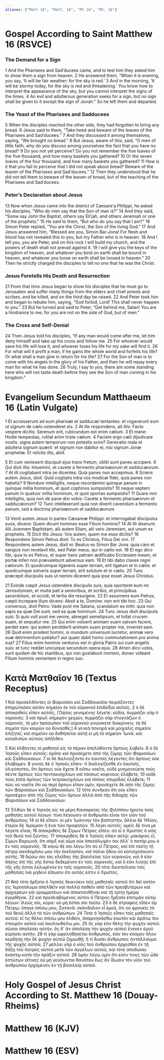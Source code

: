 ```yaml
---
aliases: ["Matt 16", "Matt. 16", "Mt 16", "Mt. 16"]
---
```



# Gospel According to Saint Matthew 16 (RSVCE)

### The Demand for a Sign
1 And the Pharisees and Sadʹducees came, and to test him they asked him to show them a sign from heaven.
2 He answered them, “When it is evening, you say, ‘It will be fair weather; for the sky is red.’
3 And in the morning, ‘It will be stormy today, for the sky is red and threatening.’ You know how to interpret the appearance of the sky, but you cannot interpret the signs of the times.
4 An evil and adulterous generation seeks for a sign, but no sign shall be given to it except the sign of Jonah.” So he left them and departed.
### The Yeast of the Pharisees and Sadducees
5 When the disciples reached the other side, they had forgotten to bring any bread.
6 Jesus said to them, “Take heed and beware of the leaven of the Pharisees and Sadʹducees.”
7 And they discussed it among themselves, saying, “We brought no bread.”
8 But Jesus, aware of this, said, “O men of little faith, why do you discuss among yourselves the fact that you have no bread?
9 Do you not yet perceive? Do you not remember the five loaves of the five thousand, and how many baskets you gathered?
10 Or the seven loaves of the four thousand, and how many baskets you gathered?
11 How is it that you fail to perceive that I did not speak about bread? Beware of the leaven of the Pharisees and Sadʹducees.”
12 Then they understood that he did not tell them to beware of the leaven of bread, but of the teaching of the Pharisees and Sadʹducees.
### Peter’s Declaration about Jesus
13 Now when Jesus came into the district of Caesareʹa Philippi, he asked his disciples, “Who do men say that the Son of man is?”
14 And they said, “Some say John the Baptist, others say Eliʹjah, and others Jeremiah or one of the prophets.”
15 He said to them, “But who do you say that I am?”
16 Simon Peter replied, “You are the Christ, the Son of the living God.”
17 And Jesus answered him, “Blessed are you, Simon Bar-Jona! For flesh and blood has not revealed this to you, but my Father who is in heaven.
18 And I tell you, you are Peter, and on this rock I will build my church, and the powers of death shall not prevail against it.
19 I will give you the keys of the kingdom of heaven, and whatever you bind on earth shall be bound in heaven, and whatever you loose on earth shall be loosed in heaven.”
20 Then he strictly charged the disciples to tell no one that he was the Christ.
### Jesus Foretells His Death and Resurrection
21 From that time Jesus began to show his disciples that he must go to Jerusalem and suffer many things from the elders and chief priests and scribes, and be killed, and on the third day be raised.
22 And Peter took him and began to rebuke him, saying, “God forbid, Lord! This shall never happen to you.”
23 But he turned and said to Peter, “Get behind me, Satan! You are a hindrance to me; for you are not on the side of God, but of men.”
### The Cross and Self-Denial
24 Then Jesus told his disciples, “If any man would come after me, let him deny himself and take up his cross and follow me.
25 For whoever would save his life will lose it, and whoever loses his life for my sake will find it.
26 For what will it profit a man, if he gains the whole world and forfeits his life? Or what shall a man give in return for his life?
27 For the Son of man is to come with his angels in the glory of his Father, and then he will repay every man for what he has done.
28 Truly, I say to you, there are some standing here who will not taste death before they see the Son of man coming in his kingdom.”


# Evangelium Secundum Matthaeum 16 (Latin Vulgate)

1 Et accesserunt ad eum pharisæi et sadducæi tentantes: et rogaverunt eum ut signum de cælo ostenderet eis.
2 At ille respondens, ait illis: Facto vespere dicitis: Serenum erit, rubicundum est enim cælum.
3 Et mane: Hodie tempestas, rutilat enim triste cælum.
4 Faciem ergo cæli dijudicare nostis: signa autem temporum non potestis scire? Generatio mala et adultera signum quærit: et signum non dabitur ei, nisi signum Jonæ prophetæ. Et relictis illis, abiit.

5 Et cum venissent discipuli ejus trans fretum, obliti sunt panes accipere.
6 Qui dixit illis: Intuemini, et cavete a fermento pharisæorum et sadducæorum.
7 At illi cogitabant intra se dicentes: Quia panes non accepimus.
8 Sciens autem Jesus, dixit: Quid cogitatis intra vos modicæ fidei, quia panes non habetis?
9 Nondum intelligitis, neque recordamini quinque panum in quinque millia hominum, et quot cophinos sumpsistis?
10 neque septem panum in quatuor millia hominum, et quot sportas sumpsistis?
11 Quare non intelligitis, quia non de pane dixi vobis: Cavete a fermento pharisæorum et sadducæorum?
12 Tunc intellexerunt quia non dixerit cavendum a fermento panum, sed a doctrina pharisæorum et sadducæorum.

13 Venit autem Jesus in partes Cæsareæ Philippi: et interrogabat discipulos suos, dicens: Quem dicunt homines esse Filium hominis?
14 At illi dixerunt: Alii Joannem Baptistam, alii autem Eliam, alii vero Jeremiam, aut unum ex prophetis.
15 Dicit illis Jesus: Vos autem, quem me esse dicitis?
16 Respondens Simon Petrus dixit: Tu es Christus, Filius Dei vivi.
17 Respondens autem Jesus, dixit ei: Beatus es Simon Bar Jona: quia caro et sanguis non revelavit tibi, sed Pater meus, qui in cælis est.
18 Et ego dico tibi, quia tu es Petrus, et super hanc petram ædificabo Ecclesiam meam, et portæ inferi non prævalebunt adversus eam.
19 Et tibi dabo claves regni cælorum. Et quodcumque ligaveris super terram, erit ligatum et in cælis: et quodcumque solveris super terram, erit solutum et in cælis.
20 Tunc præcepit discipulis suis ut nemini dicerent quia ipse esset Jesus Christus.

21 Exinde cœpit Jesus ostendere discipulis suis, quia oporteret eum ire Jerosolymam, et multa pati a senioribus, et scribis, et principibus sacerdotum, et occidi, et tertia die resurgere.
22 Et assumens eum Petrus, cœpit increpare illum dicens: Absit a te, Domine: non erit tibi hoc.
23 Qui conversus, dixit Petro: Vade post me Satana, scandalum es mihi: quia non sapis ea quæ Dei sunt, sed ea quæ hominum.
24 Tunc Jesus dixit discipulis suis: Si quis vult post me venire, abneget semetipsum, et tollat crucem suam, et sequatur me.
25 Qui enim voluerit animam suam salvam facere, perdet eam: qui autem perdiderit animam suam propter me, inveniet eam.
26 Quid enim prodest homini, si mundum universum lucretur, animæ vero suæ detrimentum patiatur? aut quam dabit homo commutationem pro anima sua?
27 Filius enim hominis venturus est in gloria Patris sui cum angelis suis: et tunc reddet unicuique secundum opera ejus.
28 Amen dico vobis, sunt quidam de hic stantibus, qui non gustabunt mortem, donec videant Filium hominis venientem in regno suo.


# Κατὰ Ματθαῖον 16 (Textus Receptus)

1 Καὶ προσελθόντες οἱ Φαρισαῖοι καὶ Σαδδουκαῖοι πειράζοντες ἐπηρώτησαν αὐτὸν σημεῖον ἐκ τοῦ οὐρανοῦ ἐπιδεῖξαι αὐτοῖς.
2 ὁ δὲ ἀποκριθεὶς εἶπεν αὐτοῖς, [Ὀψίας γενομένης λέγετε: εὐδία, πυρράζει γὰρ ὁ οὐρανός:
3 καὶ πρωΐ: σήμερον χειμών, πυρράζει γὰρ στυγνάζων ὁ οὐρανός. τὸ μὲν πρόσωπον τοῦ οὐρανοῦ γινώσκετε διακρίνειν, τὰ δὲ σημεῖα τῶν καιρῶν οὐ δύνασθε;]
4 γενεὰ πονηρὰ καὶ μοιχαλὶς σημεῖον ἐπιζητεῖ, καὶ σημεῖον οὐ δοθήσεται αὐτῇ εἰ μὴ τὸ σημεῖον Ἰωνᾶ. καὶ καταλιπὼν αὐτοὺς ἀπῆλθεν.

5 Καὶ ἐλθόντες οἱ μαθηταὶ εἰς τὸ πέραν ἐπελάθοντο ἄρτους λαβεῖν.
6 ὁ δὲ Ἰησοῦς εἶπεν αὐτοῖς: ὁρᾶτε καὶ προσέχετε ἀπὸ τῆς ζύμης τῶν Φαρισαίων καὶ Σαδδουκαίων.
7 οἱ δὲ διελογίζοντο ἐν ἑαυτοῖς λέγοντες ὅτι ἄρτους οὐκ ἐλάβομεν.
8 γνοὺς δὲ ὁ Ἰησοῦς εἶπεν: τί διαλογίζεσθε ἐν ἑαυτοῖς, ὀλιγόπιστοι, ὅτι ἄρτους οὐκ ἔχετε
9 οὔπω νοεῖτε, οὐδὲ μνημονεύετε τοὺς πέντε ἄρτους τῶν πεντακισχιλίων καὶ πόσους κοφίνους ἐλάβετε;
10 οὐδὲ τοὺς ἑπτὰ ἄρτους τῶν τετρακισχιλίων καὶ πόσας σπυρίδας ἐλάβετε;
11 πῶς οὐ νοεῖτε ὅτι οὐ περὶ ἄρτων εἶπον ὑμῖν; προσέχετε δὲ ἀπὸ τῆς ζύμης τῶν Φαρισαίων καὶ Σαδδουκαίων.
12 τότε συνῆκαν ὅτι οὐκ εἶπεν προσέχειν ἀπὸ τῆς ζύμης τῶν ἄρτων ἀλλὰ ἀπὸ τῆς διδαχῆς τῶν Φαρισαίων καὶ Σαδδουκαίων.

13 Ἐλθὼν δὲ ὁ Ἰησοῦς εἰς τὰ μέρη Καισαρείας τῆς Φιλίππου ἠρώτα τοὺς μαθητὰς αὐτοῦ λέγων: τίνα λέγουσιν οἱ ἄνθρωποι εἶναι τὸν υἱὸν τοῦ ἀνθρώπου;
14 οἱ δὲ εἶπαν: οἱ μὲν Ἰωάννην τὸν βαπτιστήν, ἄλλοι δὲ Ἠλίαν, ἕτεροι δὲ Ἰερεμίαν ἢ ἕνα τῶν προφητῶν.
15 λέγει αὐτοῖς: ὑμεῖς δὲ τίνα με λέγετε εἶναι;
16 ἀποκριθεὶς δὲ Σίμων Πέτρος εἶπεν: σὺ εἶ ὁ Χριστὸς ὁ υἱὸς τοῦ θεοῦ τοῦ ζῶντος.
17 ἀποκριθεὶς δὲ ὁ Ἰησοῦς εἶπεν αὐτῷ: μακάριος εἶ, Σίμων Βαριωνᾶ, ὅτι σὰρξ καὶ αἷμα οὐκ ἀπεκάλυψέν σοι ἀλλ' ὁ πατήρ μου ὁ ἐν τοῖς οὐρανοῖς.
18 κἀγὼ δέ σοι λέγω ὅτι σὺ εἶ Πέτρος, καὶ ἐπὶ ταύτῃ τῇ πέτρᾳ οἰκοδομήσω μου τὴν ἐκκλησίαν, καὶ πύλαι ᾅδου οὐ κατισχύσουσιν αὐτῆς.
19 δώσω σοι τὰς κλεῖδας τῆς βασιλείας τῶν οὐρανῶν, καὶ ὃ ἐὰν δήσῃς ἐπὶ τῆς γῆς ἔσται δεδεμένον ἐν τοῖς οὐρανοῖς, καὶ ὃ ἐὰν λύσῃς ἐπὶ τῆς γῆς ἔσται λελυμένον ἐν τοῖς οὐρανοῖς.
20 τότε διεστείλατο τοῖς μαθηταῖς ἵνα μηδενὶ εἴπωσιν ὅτι αὐτός ἐστιν ὁ Χριστός.

21 Ἀπὸ τότε ἤρξατο ὁ Ἰησοῦς δεικνύειν τοῖς μαθηταῖς αὐτοῦ ὅτι δεῖ αὐτὸν εἰς Ἱεροσόλυμα ἀπελθεῖν καὶ πολλὰ παθεῖν ἀπὸ τῶν πρεσβυτέρων καὶ ἀρχιερέων καὶ γραμματέων καὶ ἀποκτανθῆναι καὶ τῇ τρίτῃ ἡμέρᾳ ἐγερθῆναι.
22 καὶ προσλαβόμενος αὐτὸν ὁ Πέτρος ἤρξατο ἐπιτιμᾶν αὐτῷ λέγων: ἵλεώς σοι, κύριε: οὐ μὴ ἔσται σοι τοῦτο.
23 ὁ δὲ στραφεὶς εἶπεν τῷ Πέτρῳ: ὕπαγε ὀπίσω μου, Σατανᾶ: σκάνδαλον εἶ ἐμοῦ, ὅτι οὐ φρονεῖς τὰ τοῦ θεοῦ ἀλλὰ τὰ τῶν ἀνθρώπων.
24 Τότε ὁ Ἰησοῦς εἶπεν τοῖς μαθηταῖς αὐτοῦ: εἴ τις θέλει ὀπίσω μου ἐλθεῖν, ἀπαρνησάσθω ἑαυτὸν καὶ ἀράτω τὸν σταυρὸν αὐτοῦ καὶ ἀκολουθείτω μοι.
25 ὃς γὰρ ἐὰν θέλῃ τὴν ψυχὴν αὐτοῦ σῶσαι ἀπολέσει αὐτήν: ὃς δ' ἂν ἀπολέσῃ τὴν ψυχὴν αὐτοῦ ἕνεκεν ἐμοῦ εὑρήσει αὐτήν.
26 τί γὰρ ὠφεληθήσεται ἄνθρωπος, ἐὰν τὸν κόσμον ὅλον κερδήσῃ τὴν δὲ ψυχὴν αὐτοῦ ζημιωθῇ; ἢ τί δώσει ἄνθρωπος ἀντάλλαγμα τῆς ψυχῆς αὐτοῦ;
27 μέλλει γὰρ ὁ υἱὸς τοῦ ἀνθρώπου ἔρχεσθαι ἐν τῇ δόξῃ τοῦ πατρὸς αὐτοῦ μετὰ τῶν ἀγγέλων αὐτοῦ, καὶ τότε ἀποδώσει ἑκάστῳ κατὰ τὴν πρᾶξιν αὐτοῦ.
28 ἀμὴν λέγω ὑμῖν ὅτι εἰσίν τινες τῶν ὧδε ἑστώτων οἵτινες οὐ μὴ γεύσωνται θανάτου ἕως ἂν ἴδωσιν τὸν υἱὸν τοῦ ἀνθρώπου ἐρχόμενον ἐν τῇ βασιλείᾳ αὐτοῦ.


# Holy Gospel of Jesus Christ According to St. Matthew 16 (Douay-Rheims)


# Matthew 16 (KJV)


# Matthew 16 (ESV)

